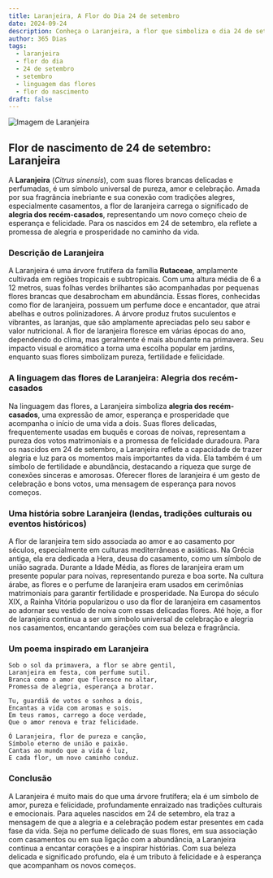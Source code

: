 ```yaml
---
title: Laranjeira, A Flor do Dia 24 de setembro
date: 2024-09-24
description: Conheça o Laranjeira, a flor que simboliza o dia 24 de setembro e seu significado 'Alegria dos recém-casados'. Explore a beleza e o simbolismo desta flor encantadora.
author: 365 Dias
tags:
  - laranjeira
  - flor do dia
  - 24 de setembro
  - setembro
  - linguagem das flores
  - flor do nascimento
draft: false
---
```


![Imagem de Laranjeira](https://cdn.pixabay.com/photo/2020/04/03/16/23/Orange-blossom-4999435_1280.jpg#center)


## Flor de nascimento de 24 de setembro: Laranjeira

A **Laranjeira** (_Citrus sinensis_), com suas flores brancas delicadas e perfumadas, é um símbolo universal de pureza, amor e celebração. Amada por sua fragrância inebriante e sua conexão com tradições alegres, especialmente casamentos, a flor de laranjeira carrega o significado de **alegria dos recém-casados**, representando um novo começo cheio de esperança e felicidade. Para os nascidos em 24 de setembro, ela reflete a promessa de alegria e prosperidade no caminho da vida.

### Descrição de Laranjeira

A Laranjeira é uma árvore frutífera da família **Rutaceae**, amplamente cultivada em regiões tropicais e subtropicais. Com uma altura média de 6 a 12 metros, suas folhas verdes brilhantes são acompanhadas por pequenas flores brancas que desabrocham em abundância. Essas flores, conhecidas como flor de laranjeira, possuem um perfume doce e encantador, que atrai abelhas e outros polinizadores. A árvore produz frutos suculentos e vibrantes, as laranjas, que são amplamente apreciadas pelo seu sabor e valor nutricional. A flor de laranjeira floresce em várias épocas do ano, dependendo do clima, mas geralmente é mais abundante na primavera. Seu impacto visual e aromático a torna uma escolha popular em jardins, enquanto suas flores simbolizam pureza, fertilidade e felicidade.

### A linguagem das flores de Laranjeira: Alegria dos recém-casados

Na linguagem das flores, a Laranjeira simboliza **alegria dos recém-casados**, uma expressão de amor, esperança e prosperidade que acompanha o início de uma vida a dois. Suas flores delicadas, frequentemente usadas em buquês e coroas de noivas, representam a pureza dos votos matrimoniais e a promessa de felicidade duradoura. Para os nascidos em 24 de setembro, a Laranjeira reflete a capacidade de trazer alegria e luz para os momentos mais importantes da vida. Ela também é um símbolo de fertilidade e abundância, destacando a riqueza que surge de conexões sinceras e amorosas. Oferecer flores de laranjeira é um gesto de celebração e bons votos, uma mensagem de esperança para novos começos.

### Uma história sobre Laranjeira (lendas, tradições culturais ou eventos históricos)

A flor de laranjeira tem sido associada ao amor e ao casamento por séculos, especialmente em culturas mediterrâneas e asiáticas. Na Grécia antiga, ela era dedicada a Hera, deusa do casamento, como um símbolo de união sagrada. Durante a Idade Média, as flores de laranjeira eram um presente popular para noivas, representando pureza e boa sorte. Na cultura árabe, as flores e o perfume de laranjeira eram usados em cerimônias matrimoniais para garantir fertilidade e prosperidade. Na Europa do século XIX, a Rainha Vitória popularizou o uso da flor de laranjeira em casamentos ao adornar seu vestido de noiva com essas delicadas flores. Até hoje, a flor de laranjeira continua a ser um símbolo universal de celebração e alegria nos casamentos, encantando gerações com sua beleza e fragrância.

### Um poema inspirado em Laranjeira

```
Sob o sol da primavera, a flor se abre gentil,  
Laranjeira em festa, com perfume sutil.  
Branca como o amor que floresce no altar,  
Promessa de alegria, esperança a brotar.  

Tu, guardiã de votos e sonhos a dois,  
Encantas a vida com aromas e sois.  
Em teus ramos, carrego a doce verdade,  
Que o amor renova e traz felicidade.  

Ó Laranjeira, flor de pureza e canção,  
Símbolo eterno de união e paixão.  
Cantas ao mundo que a vida é luz,  
E cada flor, um novo caminho conduz.  
```

### Conclusão

A Laranjeira é muito mais do que uma árvore frutífera; ela é um símbolo de amor, pureza e felicidade, profundamente enraizado nas tradições culturais e emocionais. Para aqueles nascidos em 24 de setembro, ela traz a mensagem de que a alegria e a celebração podem estar presentes em cada fase da vida. Seja no perfume delicado de suas flores, em sua associação com casamentos ou em sua ligação com a abundância, a Laranjeira continua a encantar corações e a inspirar histórias. Com sua beleza delicada e significado profundo, ela é um tributo à felicidade e à esperança que acompanham os novos começos.